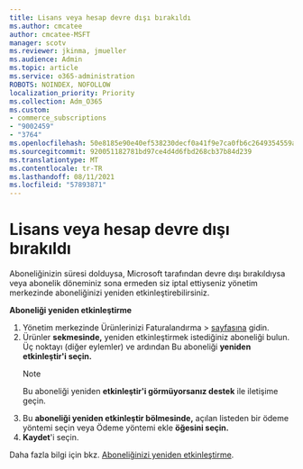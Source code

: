 ```yaml
---
title: Lisans veya hesap devre dışı bırakıldı
ms.author: cmcatee
author: cmcatee-MSFT
manager: scotv
ms.reviewer: jkinma, jmueller
ms.audience: Admin
ms.topic: article
ms.service: o365-administration
ROBOTS: NOINDEX, NOFOLLOW
localization_priority: Priority
ms.collection: Adm_O365
ms.custom:
- commerce_subscriptions
- "9002459"
- "3764"
ms.openlocfilehash: 50e8185e90e40ef538230decf0a41f9e7ca0fb6c2649354559af43d4e563a9dc
ms.sourcegitcommit: 920051182781bd97ce4d4d6fbd268cb37b84d239
ms.translationtype: MT
ms.contentlocale: tr-TR
ms.lasthandoff: 08/11/2021
ms.locfileid: "57893871"
---
```

# <a name="license-or-account-disabled"></a>Lisans veya hesap devre dışı bırakıldı

Aboneliğinizin süresi dolduysa, Microsoft tarafından devre dışı bırakıldıysa veya abonelik döneminiz sona ermeden siz iptal ettiyseniz yönetim merkezinde aboneliğinizi yeniden etkinleştirebilirsiniz.

**Aboneliği yeniden etkinleştirme**

1. Yönetim merkezinde Ürünlerinizi Faturalandırma   >  [sayfasına](https://go.microsoft.com/fwlink/p/?linkid=842054) gidin.
2. Ürünler **sekmesinde,** yeniden etkinleştirmek istediğiniz aboneliği bulun. Üç noktayı (diğer eylemler) ve ardından Bu aboneliği **yeniden etkinleştir'i seçin.**
    > [!NOTE]
    > Bu aboneliği yeniden **etkinleştir'i görmüyorsanız destek** ile iletişime geçin.
3. Bu **aboneliği yeniden etkinleştir bölmesinde,** açılan listeden bir ödeme yöntemi seçin veya Ödeme yöntemi ekle **öğesini seçin.**
4. **Kaydet**'i seçin.

Daha fazla bilgi için bkz. [Aboneliğinizi yeniden etkinleştirme](https://docs.microsoft.com/microsoft-365/commerce/subscriptions/reactivate-your-subscription).